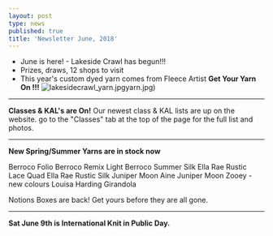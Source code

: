 ```yaml
---
layout: post
type: news
published: true
title: 'Newsletter June, 2018'
---
```


- June is here! - Lakeside Crawl has begun!!!
- Prizes, draws, 12 shops to visit
- This year's custom dyed yarn comes from Fleece Artist 
<strong>Get Your Yarn On  !!!</strong>
![lakesidecrawl_yarn.jpg]({{site.baseurl}}/news/img/lakesidecrawl)yarn.jpg)
<hr>
<strong>Classes & KAL's are On!</strong>
Our newest class & KAL lists are up on the website.
go to the "Classes" tab at the top of the page for the full list and photos.
<hr>
<strong>New Spring/Summer Yarns are in stock now</strong>
 
Berroco Folio
Berroco Remix Light
Berroco Summer Silk
Ella Rae Rustic Lace Quad
Ella Rae Rustic Silk
Juniper Moon Aine
Juniper Moon Zooey - new colours
Louisa Harding Girandola

Notions Boxes are back! Get yours before they are all gone.
   <hr>
<strong>Sat June 9th is International Knit in Public Day.</strong>


